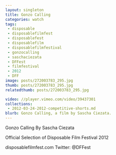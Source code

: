 ```yaml
---
layout: singleton
title: Gonzo Calling
categories: watch
tags:
 - disposable
 - disposablefilmfest
 - disposablefest
 - disposablefilm
 - disposablefilmfestival
 - gonzocalling
 - saschaciezata
 - DFFest
 - filmfestival
 - 2012
 - DFF
image: posts/272003783_295.jpg
thumb: posts/272003783_295.jpg
relatedthumb: posts/272003783_295.jpg

video: //player.vimeo.com/video/39437301
collections:
 - 2012-03-24-2012-competitive-shorts.md
blurb: Gonzo Calling, a film by Sascha Ciezata.
---
```


Gonzo Calling
By Sascha Ciezata

Official Selection of Disposable Film Festival 2012

disposablefilmfest.com
Twitter: @DFFest